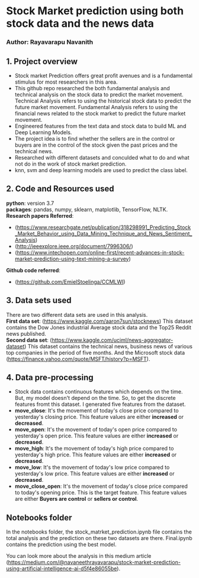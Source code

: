 # Stock Market prediction using both stock data and the news data
### Author: Rayavarapu Navanith

## 1. Project overview
* Stock market Prediction offers great profit avenues and is a fundamental stimulus for most researchers in this area. 
* This github repo researched the both fundamental analysis and technical analysis on the stock data to predict the market movement. Technical Analysis refers to using the historical stock data to predict the future market movement. Fundamental Analysis refers to using the financial news related to the stock market to predict the future market movement.
* Engineered features from the text data and stock data to build ML and Deep Learning Models. 
* The project idea is to find whether the sellers are in the control or buyers are in the control of the stock given the past prices and the technical news.
* Researched with different datasets and conculded what to do and what not do in the work of stock market prediction.
* knn, svm and deep learning models are used to predict the class label.

## 2. Code and Resources used
**python**: version 3.7  
**packages**: pandas, numpy, sklearn, matplotlib, TensorFlow, NLTK.  
**Research papers Referred**:
  * (https://www.researchgate.net/publication/318298991_Predicting_Stock_Market_Behavior_using_Data_Mining_Technique_and_News_Sentiment_Analysis)
  * (http://ieeexplore.ieee.org/document/7996306/)
  * (https://www.intechopen.com/online-first/recent-advances-in-stock-market-prediction-using-text-mining-a-survey)  
  
**Github code referred**:
  * (https://github.com/EmielStoelinga/CCMLWI)


## 3. Data sets used  
There are two different data sets are used in this analysis.  
**First data set**: (https://www.kaggle.com/aaron7sun/stocknews) This dataset contains the Dow Jones industrial Average stock data and the Top25 Reddit news published.  
**Second data set**: (https://www.kaggle.com/uciml/news-aggregator-dataset) This dataset contains the technical news, business news of various top companies in the period of five months. And the Microsoft stock data (https://finance.yahoo.com/quote/MSFT/history?p=MSFT).  

## 4. Data pre-processing  
* Stock data contains continuous features which depends on the time. But, my model doesn't depend on the time. So, to get the discrete features fromt this dataset. I generated five features from the dataset.  
 * **move_close**: It's the movement of today's close price compared to yesterday's closing price. This feature values are either **increased** or **decreased**.  
 * **move_open**: It's the movement of today's open price compared to yesterday's open price. This feature values are either **increased** or **decreased**.
 * **move_high**: It's the movement of today's high price compared to yesterday's high price. This feature values are either **increased** or **decreased**.
 * **move_low**:  It's the movement of today's low price compared to yesterday's low price. This feature values are either **increased** or **decreased**.
 * **move_close_open**: It's the movement of today's close price compared to today's opening price. This is the target feature. This feature values are either **Buyers are control** or **sellers or control**.  
 
 

## Notebooks folder
In the notebooks folder, the stock_matrket_prediction.ipynb file contains the total analysis and the prediction on these two datasets are there. Final.ipynb contains the prediction using the best model.

You can look more about the analysis in this medium article (https://medium.com/@navaneethrayavarapu/stock-market-prediction-using-artificial-intelligence-ai-d5f4e86055be).
